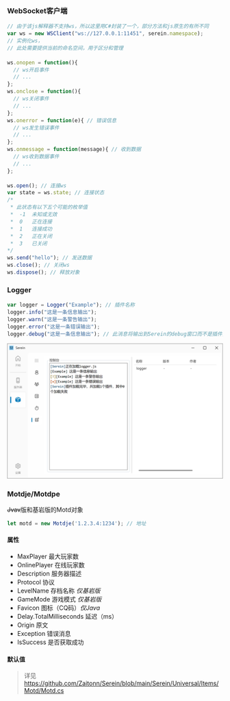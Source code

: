 
### WebSocket客户端

```js
// 由于该js解释器不支持ws，所以这里用C#封装了一个，部分方法和js原生的有所不同
var ws = new WSClient("ws://127.0.0.1:11451", serein.namespace); 
// 实例化ws，
// 此处需要提供当前的命名空间，用于区分和管理

ws.onopen = function(){
  // ws开启事件
  // ...
};
ws.onclose = function(){
  // ws关闭事件
  // ...
};
ws.onerror = function(e){ // 错误信息
  // ws发生错误事件
  // ...
};
ws.onmessage = function(message){ // 收到数据
  // ws收到数据事件
  // ...
};

ws.open(); // 连接ws
var state = ws.state; // 连接状态
/*
 * 此状态有以下五个可能的枚举值
 *  -1  未知或无效
 *  0   正在连接
 *  1   连接成功
 *  2   正在关闭
 *  3   已关闭
*/
ws.send("hello"); // 发送数据
ws.close(); // 关闭ws
ws.dispose(); // 释放对象
```

### Logger

```js
var logger = Logger("Example"); // 插件名称
logger.info("这是一条信息输出");
logger.warn("这是一条警告输出");
logger.error("这是一条错误输出");
logger.debug("这是一条信息输出"); // 此消息将输出到Serein的debug窗口而不是插件控制台
```

![logger](../../imgs/logger.png)

### Motdje/Motdpe

~~Jvav~~版和基岩版的Motd对象

```js
let motd = new Motdje('1.2.3.4:1234'); // 地址
```

#### 属性

- MaxPlayer 最大玩家数
- OnlinePlayer 在线玩家数
- Description 服务器描述
- Protocol 协议
- LevelName 存档名称 *仅基岩版*
- GameMode 游戏模式 *仅基岩版*
- Favicon 图标（CQ码）*仅Java*
- Delay.TotalMilliseconds 延迟（ms）
- Origin 原文
- Exception 错误消息
- IsSuccess 是否获取成功

#### 默认值

>详见<https://github.com/Zaitonn/Serein/blob/main/Serein/Universal/Items/Motd/Motd.cs>
